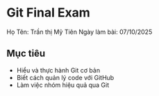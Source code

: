 # Git Final Exam
Họ Tên: Trần thị Mỹ Tiên
Ngày làm bài: 07/10/2025

## Mục tiêu
- Hiểu và thực hành Git cơ bản
- Biết cách quản lý code với GitHub
- Làm việc nhóm hiệu quả qua Git
